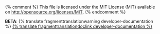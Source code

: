 {% comment %}
This file is licensed under the MIT License (MIT) available on
http://opensource.org/licenses/MIT.
{% endcomment %}

<!--Temporary disclaimer BEGIN-->
<p class="devdoc_translation_warning">
    <b>BETA</b>: {% translate fragmenttranslationwarning developer-documentation %}
    <a href="http://github.com/fabcoins-dot-info/fabcoins.info/docs/assisting-with-translation#translate">{% translate fragmenttranslationdoclink developer-documentation %}</a>
</p>
<!--Temporary disclaimer END-->
